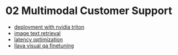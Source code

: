 # 02 Multimodal Customer Support

- [deployment with nvidia triton](./deployment_with_nvidia_triton.ipynb)
- [image text retrieval](./image_text_retrieval.ipynb)
- [latency optimization](./latency_optimization.ipynb)
- [llava visual qa finetuning](./llava_visual_qa_finetuning.ipynb)
